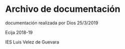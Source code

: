 # Archivo de documentación

documentación realizada por Dios 25/3/2019

Ecija 2018-19

IES Luis Velez de Guevara

